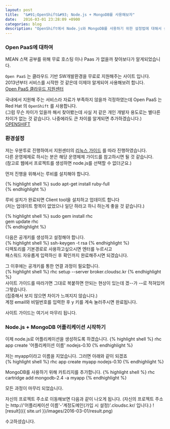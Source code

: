 ```yaml
---
layout: post
title:  "&#91;OpenShift&#93; Node.js + MongoDB를 사용해보자"
date:   2016-03-01 23:28:09 +0900
categories: blog
description: "OpenShift에서 Node.js와 MongoDB를 사용하기 위한 설정법에 대해서 설명합니다."
---
```

### Open PaaS에 대하여

MEAN 스택 공부를 위해 무료 호스팅 이나 Paas 가 없을까 찾아보다가 알게되었습니다.

`Open PaaS` 는 클라우드 기반 SW개발환경을 무료로 지원해주는 사이트 입니다.  
2013년부터 서비스를 시작한 것 같은데 이제야 알게되어 사용해보려 합니다.  
[Open PaaS 클라우드 지원센터][Open-PaaS]  

국내에서 지원해 주는 서비스라 자료가 부족하지 않을까 걱정하였는데 Open PaaS 는 Red Hat 의 `OpenShift` 를 사용합니다.  
(그럼 무슨 차이가 있을까 해서 찾아봤는데 사실 저 같은 개인 개발자 용도로는 별다른 차이가 없는 것 같습니다. 나중에라도 큰 차이를 알게되면 추가하겠습니다.)  
[OPENSHIFT][Openshift]

### 환경설정

저는 우분투로 진행하여서 지원센터의 [리눅스 가이드][linux-guide] 를 따라 진행하였습니다.  
다른 운영체제로 하시는 분은 해당 운영체제 가이드를 참고하시면 될 것 같습니다.  
(참고로 웹에서 프로젝트를 생성하면 node.js를 선택할 수 없더군요.)

먼저 진행을 위해서는 루비를 설치해야 합니다.

{% highlight shell %}
sudo apt-get install ruby-full  
{% endhighlight %}

루비 설치가 완료되면 Client tool을 설치하고 업데이트 합니다  
(저는 업데이트 항목이 없었으나 일단 하라고 하니 하는게 좋을 것 같습니다.)

{% highlight shell %}
sudo gem install rhc  
gem update rhc  
{% endhighlight %}

다음은 공개키를 생성하고 설정해야 합니다.  
{% highlight shell %}
ssh-keygen -t rsa
{% endhighlight %}  
디렉토리를 기본경로로 사용하고싶으시면 엔터를 누르시고  
패스워드 자유롭게 입력하신 후 확인까지 완료해주시면 되겠습니다.

그 이후에는 공개키를 통한 연결 과정이 필요합니다.  
{% highlight shell %}
rhc setup --server broker.cloudsc.kr
{% endhighlight %}  
사이트 가이드를 따라가면 그대로 복붙하면 안되는 현상이 있는데 겠--가 -–로 적혀있어 그렇습니다.  
(집중해서 보지 않으면 차이가 느껴지지 않습니다.)  
계정 email와 비밀번호를 입력한 후 y 키를 계속 눌러주시면 완료됩니다.

사이트 가이드는 여기서 마무리 됩니다.

### Node.js + MongoDB 어플리케이션 시작하기

이제 node.js로 어플리케이션을 생성하도록 하겠습니다.
{% highlight shell %}
rhc app create '어플리케이션 이름' nodejs-0.10
{% endhighlight %}  

저는 myapp이라고 이름을 지었습니다. 그러면 아래와 같이 되겠죠  
{% highlight shell %}
rhc app create myapp nodejs-0.10
{% endhighlight %}  


MongoDB를 사용하기 위해 카트리지를 추가합니다.
{% highlight shell %}
rhc cartridge add mongodb-2.4 -a myapp
{% endhighlight %}  

모든 과정이 마무리 되었습니다.  

자신의 프로젝트 주소로 이동해보면 다음과 같이 나오게 됩니다.
(자신의 프로젝트 주소는 http://'어플리케이션 이름'-'계정도메인(가입 시 설정)'.cloudsc.kr/ 입니다.)
![result]({{ site.url }}/images/2016-03-01/result.png)

수고하셨습니다.

[Open-PaaS]: http://openpaas.cloudsc.kr
[Openshift]: https://www.openshift.com/
[linux-guide]: http://openpaas.cloudsc.kr/start/commandLineLinux
